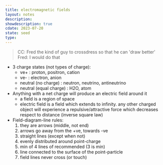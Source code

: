 ```yaml
---
title: electromagnetic fields
layout: notes
description: 
showdescription: true
cdate: 2023-07-20
state: seed
type: 
---
```


> CC: Fred the kind of guy to crossdress so that he can 'draw better'  
> Fred: I would do that 

- 3 charge states (not types of charge):
    - ve+ : proton, positron, cation
    - ve- : electron, anion
    - neutral (no charge) : neutron, neutrino, antineutrino
    - neutral (equal charge) : H2O, atom
- Anything with a net charge will produce an electric field around it
    - a field is a region of space
    - electric field is a field which extends to infinity. any other charged object will experience a repulsive/attractive force which decreases respect to distance (inverse square law)
- Field-diagram-line rules:
    1. they are arrows (middle, not end)
    2. arrows go away from the +ve, towards -ve
    3. straight lines (except when not)
    4. evenly distributed around point-charge
    5. min of 4 lines of recommended (3 is min)
    6. line connected to the surface of the point-particle
    7. field lines never cross (or touch)

